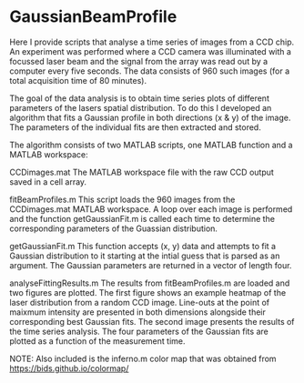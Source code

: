# GaussianBeamProfile
Here I provide scripts that analyse a time series of images from a CCD chip. An experiment was performed where a CCD camera was illuminated with a focussed laser beam and the signal from the array was read out by a computer every five seconds. The data consists of 960 such images (for a total acquisition time of 80 minutes).

The goal of the data analysis is to obtain time series plots of different parameters of the lasers spatial distribution. To do this I developed an algorithm that fits a Gaussian profile in both directions (x & y) of the image. The parameters of the individual fits are then extracted and stored.

The algorithm consists of two MATLAB scripts, one MATLAB function and a MATLAB workspace:

CCDimages.mat
The MATLAB workspace file with the raw CCD output saved in a cell array.

fitBeamProfiles.m
This script loads the 960 images from the CCDimages.mat MATLAB workspace. A loop over each image is performed and the function getGaussianFit.m is called each time to determine the corresponding parameters of the Guassian distribution.

getGaussianFit.m
This function accepts (x, y) data and attempts to fit a Gaussian distribution to it starting at the intial guess that is parsed as an argument. The Gaussian parameters are returned in a vector of length four.

analyseFittingResults.m
The results from fitBeamProfiles.m are loaded and two figures are plotted. The first figure shows an example heatmap of the laser distribution from a random CCD image. Line-outs at the point of maixmum intensity are presented in both dimensions alongside their corresponding best Gaussian fits. The second image presents the results of the time series analysis. The four parameters of the Gaussian fits are plotted as a function of the measurement time.

NOTE: Also included is the inferno.m color map that was obtained from https://bids.github.io/colormap/

